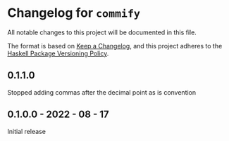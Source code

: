 # Changelog for `commify`

All notable changes to this project will be documented in this file.

The format is based on [Keep a Changelog](https://keepachangelog.com/en/1.0.0/),
and this project adheres to the
[Haskell Package Versioning Policy](https://pvp.haskell.org/).

## 0.1.1.0
Stopped adding commas after the decimal point as is convention

## 0.1.0.0 - 2022 - 08 - 17
Initial release

